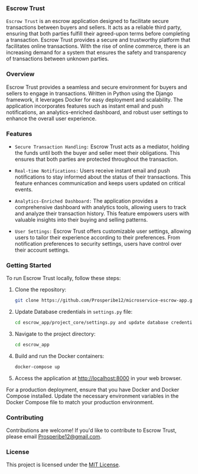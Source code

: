 ### Escrow Trust

`Escrow Trust` is an escrow application designed to facilitate secure transactions between buyers and sellers. It acts as a reliable third party, ensuring that both parties fulfill their agreed-upon terms before completing a transaction. Escrow Trust provides a secure and trustworthy platform that facilitates online transactions. With the rise of online commerce, there is an increasing demand for a system that ensures the safety and transparency of transactions between unknown parties.

### Overview
Escrow Trust provides a seamless and secure environment for buyers and sellers to engage in transactions. Written in Python using the Django framework, it leverages Docker for easy deployment and scalability. The application incorporates features such as instant email and push notifications, an analytics-enriched dashboard, and robust user settings to enhance the overall user experience.

### Features
* `Secure Transaction Handling:` Escrow Trust acts as a mediator, holding the funds until both the buyer and seller meet their obligations. This ensures that both parties are protected throughout the transaction.

* `Real-time Notifications:` Users receive instant email and push notifications to stay informed about the status of their transactions. This feature enhances communication and keeps users updated on critical events.

* `Analytics-Enriched Dashboard:` The application provides a comprehensive dashboard with analytics tools, allowing users to track and analyze their transaction history. This feature empowers users with valuable insights into their buying and selling patterns.

* `User Settings:` Escrow Trust offers customizable user settings, allowing users to tailor their experience according to their preferences. From notification preferences to security settings, users have control over their account settings.

### Getting Started

To run Escrow Trust locally, follow these steps:

1. Clone the repository:

    ```bash
    git clone https://github.com/Prosperibe12/microservice-escrow-app.git
    ```

2. Update Database credentials in `settings.py` file:

    ```bash
    cd escrow_app/project_core/settings.py and update database credentials with your local db credentials.
    ```
3. Navigate to the project directory:

    ```bash
    cd escrow_app
    ```
4. Build and run the Docker containers:

    ```bash
    docker-compose up
    ```

5. Access the application at [http://localhost:8000](http://localhost:8000) in your web browser.

For a production deployment, ensure that you have Docker and Docker Compose installed. Update the necessary environment variables in the Docker Compose file to match your production environment.

### Contributing

Contributions are welcome! If you'd like to contribute to Escrow Trust, please email [Prosperibe12@gmail.com](CONTRIBUTING.md).

### License

This project is licensed under the [MIT License](LICENSE).

